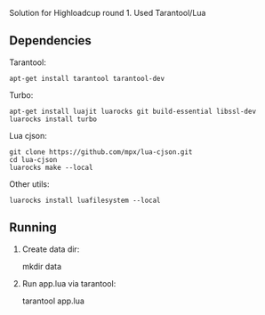 Solution for Highloadcup round 1. Used Tarantool/Lua

## Dependencies

Tarantool:

    apt-get install tarantool tarantool-dev

Turbo:

    apt-get install luajit luarocks git build-essential libssl-dev
    luarocks install turbo

Lua cjson:

    git clone https://github.com/mpx/lua-cjson.git
    cd lua-cjson
    luarocks make --local

Other utils:

    luarocks install luafilesystem --local

## Running

1. Create data dir:

    mkdir data

2. Run app.lua via tarantool:

    tarantool app.lua
